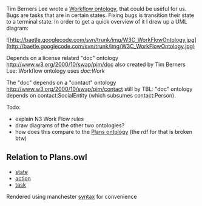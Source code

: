 Tim Berners Lee wrote a [Workflow ontology](http://www.w3.org/2005/01/wf/), that could be useful for us. Bugs are tasks that are in certain states. Fixing bugs is transition their state to a terminal state. In order to get a quick overview of it I drew up a UML diagram:

![http://baetle.googlecode.com/svn/trunk/img/W3C_WorkFlowOntology.jpg](http://baetle.googlecode.com/svn/trunk/img/W3C_WorkFlowOntology.jpg)


Depends on a license related "doc" ontology http://www.w3.org/2000/10/swap/pim/doc also created by Tim Berners Lee: Workflow ontology uses _doc:Work_

The "doc" depends on a "contact" ontology http://www.w3.org/2000/10/swap/pim/contact still by TBL: "doc" ontology depends on contact:SocialEntity (which subsumes contact:Person).

Todo:
  * explain N3 Work Flow rules
  * draw diagrams of the other two ontologies?
  * how does this compare to the [Plans ontology](http://www.loa-cnr.it/ontologies/Plans.owl) (the rdf for that is broken btw)

## Relation to Plans.owl ##

  * [state](http://metacognition.info/ontologies/pomr-full.html#state)
  * [action](http://metacognition.info/ontologies/pomr-full.html#action)
  * [task](http://metacognition.info/ontologies/pomr-full.html#task)

Rendered using manchester [syntax](http://owl-workshop.man.ac.uk/acceptedLong/submission_9.pdf) for convenience